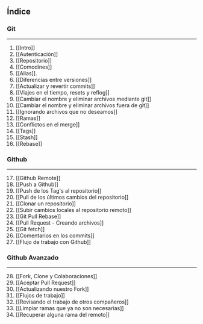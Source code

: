 ## Índice

### Git
***
1. [[Intro]]
2. [[Autenticación]]
3. [[Repositorio]]
4. [[Comodínes]]
5. [[Alias]].
6. [[Diferencias entre versiones]]
7. [[Actualizar y revertir commits]]
8. [[Viajes en el tiempo, resets y reflog]]
9. [[Cambiar el nombre y eliminar archivos mediante git]]
10. [[Cambiar el nombre y eliminar archivos fuera de git]]
11. [[Ignorando archivos que no deseamos]]
12. [[Ramas]]
13. [[Conflictos en el merge]]
14. [[Tags]]
15. [[Stash]]
16. [[Rebase]]

### Github
*** 
17. [[Github Remote]]
18. [[Push a Github]]
19. [[Push de los Tag's al repositorio]]
20. [[Pull de los últimos cambios del repositorio]]
21. [[Clonar un repositorio]]
22. [[Subir cambios locales al repositorio remoto]]
23. [[Git Pull Rebase]]
24. [[Pull Request - Creando archivos]]
25. [[Git fetch]]
26. [[Comentarios en los commits]]
27. [[Flujo de trabajo con Github]]

### Github Avanzado
***
28. [[Fork, Clone y Colaboraciones]]
29. [[Aceptar Pull Request]]
30. [[Actualizando nuestro Fork]]
31. [[Flujos de trabajo]]
32. [[Revisando el trabajo de otros compañeros]]
33. [[Limpiar ramas que ya no son necesarias]]
34. [[Recuperar alguna rama del remoto]]

